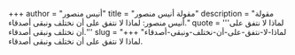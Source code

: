 +++
author = "أنيس منصور"
title = "مقولة أنيس منصور"
description = "مقولة أنيس منصور: لماذا لا نتفق على أن نختلف ونبقى أصدقاء."
quote = '''لماذا لا نتفق على أن نختلف ونبقى أصدقاء.''' 
slug = "لماذا-لا-نتفق-على-أن-نختلف-ونبقى-أصدقاء"
+++
لماذا لا نتفق على أن نختلف ونبقى أصدقاء.
